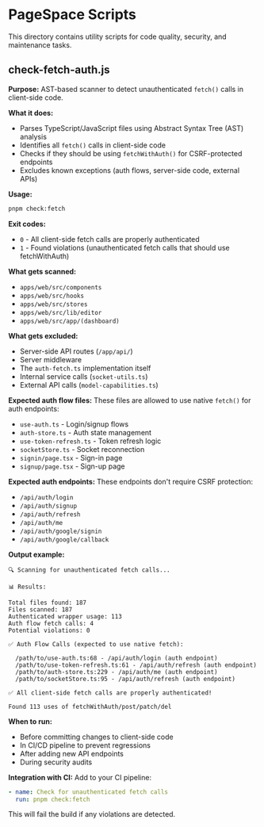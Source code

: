 # PageSpace Scripts

This directory contains utility scripts for code quality, security, and maintenance tasks.

## check-fetch-auth.js

**Purpose:** AST-based scanner to detect unauthenticated `fetch()` calls in client-side code.

**What it does:**
- Parses TypeScript/JavaScript files using Abstract Syntax Tree (AST) analysis
- Identifies all `fetch()` calls in client-side code
- Checks if they should be using `fetchWithAuth()` for CSRF-protected endpoints
- Excludes known exceptions (auth flows, server-side code, external APIs)

**Usage:**
```bash
pnpm check:fetch
```

**Exit codes:**
- `0` - All client-side fetch calls are properly authenticated
- `1` - Found violations (unauthenticated fetch calls that should use fetchWithAuth)

**What gets scanned:**
- `apps/web/src/components`
- `apps/web/src/hooks`
- `apps/web/src/stores`
- `apps/web/src/lib/editor`
- `apps/web/src/app/(dashboard)`

**What gets excluded:**
- Server-side API routes (`/app/api/`)
- Server middleware
- The `auth-fetch.ts` implementation itself
- Internal service calls (`socket-utils.ts`)
- External API calls (`model-capabilities.ts`)

**Expected auth flow files:**
These files are allowed to use native `fetch()` for auth endpoints:
- `use-auth.ts` - Login/signup flows
- `auth-store.ts` - Auth state management
- `use-token-refresh.ts` - Token refresh logic
- `socketStore.ts` - Socket reconnection
- `signin/page.tsx` - Sign-in page
- `signup/page.tsx` - Sign-up page

**Expected auth endpoints:**
These endpoints don't require CSRF protection:
- `/api/auth/login`
- `/api/auth/signup`
- `/api/auth/refresh`
- `/api/auth/me`
- `/api/auth/google/signin`
- `/api/auth/google/callback`

**Output example:**
```
🔍 Scanning for unauthenticated fetch calls...

📊 Results:

Total files found: 187
Files scanned: 187
Authenticated wrapper usage: 113
Auth flow fetch calls: 4
Potential violations: 0

✅ Auth Flow Calls (expected to use native fetch):

  /path/to/use-auth.ts:68 - /api/auth/login (auth endpoint)
  /path/to/use-token-refresh.ts:61 - /api/auth/refresh (auth endpoint)
  /path/to/auth-store.ts:229 - /api/auth/me (auth endpoint)
  /path/to/socketStore.ts:95 - /api/auth/refresh (auth endpoint)

✅ All client-side fetch calls are properly authenticated!

Found 113 uses of fetchWithAuth/post/patch/del
```

**When to run:**
- Before committing changes to client-side code
- In CI/CD pipeline to prevent regressions
- After adding new API endpoints
- During security audits

**Integration with CI:**
Add to your CI pipeline:
```yaml
- name: Check for unauthenticated fetch calls
  run: pnpm check:fetch
```

This will fail the build if any violations are detected.
